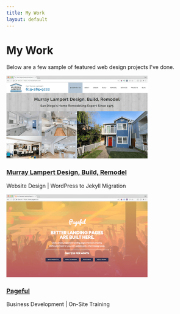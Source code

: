```yaml
---
title: My Work
layout: default
---
```


# My Work

Below are a few sample of featured web design projects I've done.

<!-- Featured Projects Section -->
<section id="lightbox">
	<div class="row">
		<article class="6u 12u$(xsmall) work-item">
			<a href="/images/fulls/mldbr-full.png" class="image fit thumb"><img src="/images/thumbs/mldbr-thumb.png" alt="" /></a>
      <h3><a href="https://murraylampert.com">Murray Lampert Design, Build, Remodel</a></h3>
			<p>Website Design | WordPress to Jekyll Migration</p>
		</article>
		<article class="6u$ 12u$(xsmall) work-item">
			<a href="/images/fulls/pageful-full.png" class="image fit thumb"><img src="/images/thumbs/pageful-thumb.png" alt="" /></a>
      <h3><a href="https://www.pageful.co">Pageful</a></h3>
      <p>Business Development | On-Site Training</p>
		</article>
	</div>
</section>
